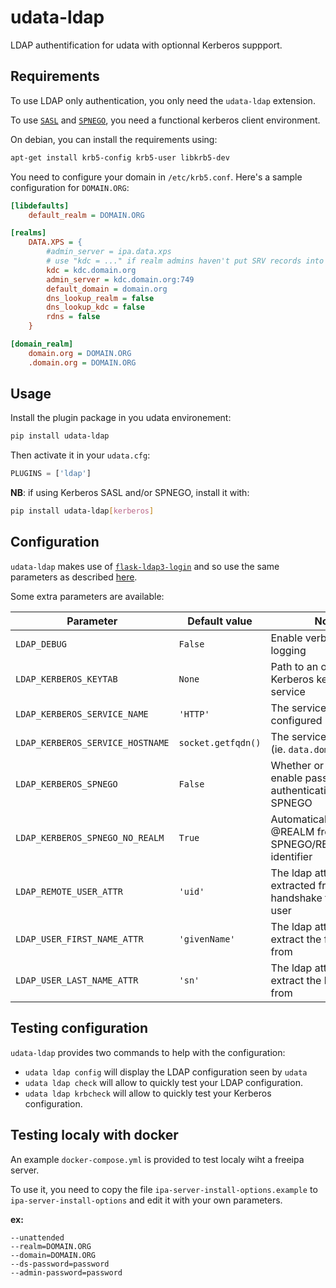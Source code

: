 # udata-ldap

LDAP authentification for udata with optionnal Kerberos suppport.

## Requirements

To use LDAP only authentication, you only need the `udata-ldap` extension.

To use [`SASL`](https://en.wikipedia.org/wiki/Simple_Authentication_and_Security_Layer) and [`SPNEGO`](https://en.wikipedia.org/wiki/SPNEGO), you need a functional kerberos client environment.

On debian, you can install the requirements using:

```bash
apt-get install krb5-config krb5-user libkrb5-dev
```

You need to configure your domain in `/etc/krb5.conf`.
Here's a sample configuration for `DOMAIN.ORG`:

```ini
[libdefaults]
    default_realm = DOMAIN.ORG

[realms]
    DATA.XPS = {
        #admin_server = ipa.data.xps
        # use "kdc = ..." if realm admins haven't put SRV records into DNS
        kdc = kdc.domain.org
        admin_server = kdc.domain.org:749
        default_domain = domain.org
        dns_lookup_realm = false
        dns_lookup_kdc = false
        rdns = false
    }

[domain_realm]
    domain.org = DOMAIN.ORG
    .domain.org = DOMAIN.ORG
```

## Usage

Install the plugin package in you udata environement:

```bash
pip install udata-ldap
```

Then activate it in your `udata.cfg`:

```python
PLUGINS = ['ldap']
```

**NB**: if using Kerberos SASL and/or SPNEGO, install it with:

```bash
pip install udata-ldap[kerberos]
```

## Configuration

`udata-ldap` makes use of [`flask-ldap3-login`](https://flask-ldap3-login.readthedocs.io/en/latest/index.html) and so use the same parameters as described [here](https://flask-ldap3-login.readthedocs.io/en/latest/configuration.html).

Some extra parameters are available:

| Parameter | Default value | Notes |
|-----------|---------------|-------|
| `LDAP_DEBUG` | `False` | Enable verbose/debug logging |
| `LDAP_KERBEROS_KEYTAB` | `None` | Path to an optionnal Kerberos keytab for this service |
| `LDAP_KERBEROS_SERVICE_NAME` | `'HTTP'` | The service principal as configured in the keytab |
| `LDAP_KERBEROS_SERVICE_HOSTNAME` | `socket.getfqdn()` | The service hostname (ie. `data.domain.com`) |
| `LDAP_KERBEROS_SPNEGO` | `False` | Whether or not to enable passwordless authentication with SPNEGO |
| `LDAP_KERBEROS_SPNEGO_NO_REALM` | `True` | Automaticaly remove @REALM from SPNEGO/REMOTE_USER identifier |
| `LDAP_REMOTE_USER_ATTR` | `'uid'` | The ldap attribute extracted from SPNEGO handshake to match the user |
| `LDAP_USER_FIRST_NAME_ATTR` | `'givenName'` | The ldap attribute to extract the first name from |
| `LDAP_USER_LAST_NAME_ATTR` | `'sn'` | The ldap attribute to extract the last name from |

## Testing configuration

`udata-ldap` provides two commands to help with the configuration:

- `udata ldap config` will display the LDAP configuration seen by `udata`
- `udata ldap check` will allow to quickly test your LDAP configuration.
- `udata ldap krbcheck` will allow to quickly test your Kerberos configuration.

## Testing localy with docker

An example `docker-compose.yml` is provided to test localy wiht a freeipa server.

To use it, you need to copy the file `ipa-server-install-options.example` to `ipa-server-install-options` and edit it with your own parameters.

**ex:**

```
--unattended
--realm=DOMAIN.ORG
--domain=DOMAIN.ORG
--ds-password=password
--admin-password=password
```
